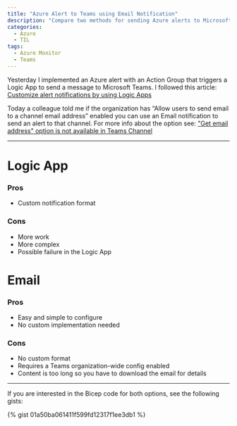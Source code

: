 ```yaml
---
title: "Azure Alert to Teams using Email Notification"
description: "Compare two methods for sending Azure alerts to Microsoft Teams: using Logic Apps vs direct email notifications. Learn the pros and cons of each approach."
categories:
  - Azure
  - TIL
tags:
  - Azure Monitor
  - Teams
---
```


Yesterday I implemented an Azure alert with an Action Group that triggers a Logic App to send a message to Microsoft Teams. I followed this article: [Customize alert notifications by using Logic Apps](https://docs.microsoft.com/en-us/azure/azure-monitor/alerts/action-groups-logic-app)

Today a colleague told me if the organization has “Allow users to send email to a channel email address” enabled you can use an Email notification to send an alert to that channel. For more info about the option see: ["Get email address" option is not available in Teams Channel](https://docs.microsoft.com/en-us/answers/questions/40495/get-email-address-option-is-not-available-in-teams.html)

---

# Logic App

### Pros

- Custom notification format

### Cons

- More work
- More complex
- Possible failure in the Logic App

# Email

### Pros

- Easy and simple to configure
- No custom implementation needed

### Cons

- No custom format
- Requires a Teams organization-wide config enabled
- Content is too long so you have to download the email for details

---

If you are interested in the Bicep code for both options, see the following gists:

{% gist 01a50ba061411f599fd12317f1ee3db1 %}